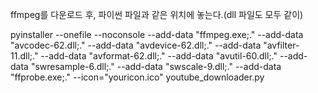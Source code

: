 ffmpeg를 다운로드 후, 파이썬 파일과 같은 위치에 놓는다.(dll 파일도 모두 같이)

pyinstaller --onefile --noconsole --add-data "ffmpeg.exe;." --add-data "avcodec-62.dll;." --add-data "avdevice-62.dll;." --add-data "avfilter-11.dll;." --add-data "avformat-62.dll;." --add-data "avutil-60.dll;." --add-data "swresample-6.dll;." --add-data "swscale-9.dll;." --add-data "ffprobe.exe;." --icon="youricon.ico" youtube_downloader.py
